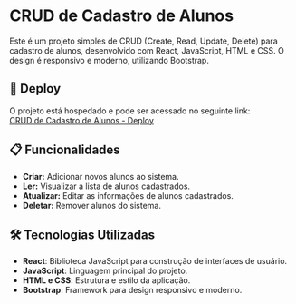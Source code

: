 # CRUD de Cadastro de Alunos

Este é um projeto simples de CRUD (Create, Read, Update, Delete) para cadastro de alunos, desenvolvido com React, JavaScript, HTML e CSS. O design é responsivo e moderno, utilizando Bootstrap.

## 🚀 Deploy

O projeto está hospedado e pode ser acessado no seguinte link:  
[CRUD de Cadastro de Alunos - Deploy](https://projetocadaluno2.netlify.app/)

## 📋 Funcionalidades

- **Criar:** Adicionar novos alunos ao sistema.
- **Ler:** Visualizar a lista de alunos cadastrados.
- **Atualizar:** Editar as informações de alunos cadastrados.
- **Deletar:** Remover alunos do sistema.

## 🛠️ Tecnologias Utilizadas

- **React**: Biblioteca JavaScript para construção de interfaces de usuário.
- **JavaScript**: Linguagem principal do projeto.
- **HTML e CSS**: Estrutura e estilo da aplicação.
- **Bootstrap**: Framework para design responsivo e moderno.

